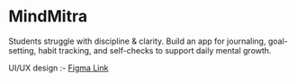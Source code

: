 # MindMitra
Students struggle with discipline &amp; clarity. Build an app for journaling, goal-setting, habit tracking, and self-checks to support daily mental growth.

UI/UX design :-
<a href="https://www.figma.com/design/44aSsb5uokxOFHyEjTBFme/MindMitra?node-id=1-2&t=OyQdWTthho3jSOtK-1">Figma Link</a>
